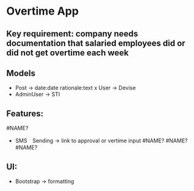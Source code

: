 # Overtime App

## Key requirement: company needs documentation that salaried employees did or did not get overtime each week

## Models
- Post -> date:date rationale:text
x User -> Devise
- AdminUser -> STI

## Features:
#NAME?
- SMS　Sending -> link to approval or vertime input
#NAME?
#NAME?
#NAME?

## UI:
- Bootstrap -> formatting